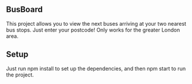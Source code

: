 ## BusBoard
This project allows you to view the next buses arriving at your two nearest bus stops. Just enter your postcode! Only works for the greater London area.

## Setup
Just run npm install to set up the dependencies, and then npm start to run the project.